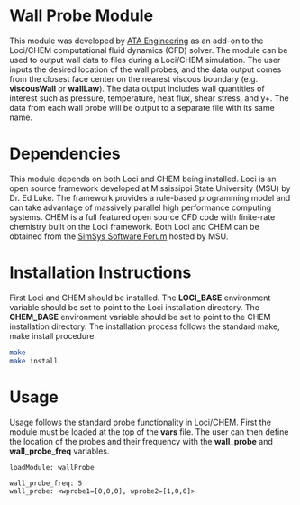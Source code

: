 # Wall Probe Module
This module was developed by [ATA Engineering](http://www.ata-e.com) as an 
add-on to the Loci/CHEM computational fluid dynamics (CFD) solver. The module 
can be used to output wall data to files during a Loci/CHEM simulation. The
user inputs the desired location of the wall probes, and the data output comes
from the closest face center on the nearest viscous boundary 
(e.g. **viscousWall** or **wallLaw**). The data output includes wall quantities
of interest such as pressure, temperature, heat flux, shear stress, and y+. The
data from each wall probe will be output to a separate file with its same name.

# Dependencies
This module depends on both Loci and CHEM being installed. Loci is an open
source framework developed at Mississippi State University (MSU) by Dr. Ed 
Luke. The framework provides a rule-based programming model and can take 
advantage of massively parallel high performance computing systems. CHEM is a 
full featured open source CFD code with finite-rate chemistry built on the Loci 
framework. Both Loci and CHEM can be obtained from the 
[SimSys Software Forum](http://www.simcenter.msstate.edu) hosted by MSU.

# Installation Instructions
First Loci and CHEM should be installed. The **LOCI_BASE** environment
variable should be set to point to the Loci installation directory. The 
**CHEM_BASE** environment variable should be set to point to the CHEM 
installation directory. The installation process follows the standard 
make, make install procedure.

```bash
make
make install
```

# Usage
Usage follows the standard probe functionality in Loci/CHEM. First the module
must be loaded at the top of the **vars** file. The user can then define the
location of the probes and their frequency with the **wall_probe** and 
**wall_probe_freq** variables.

```
loadModule: wallProbe

wall_probe_freq: 5
wall_probe: <wprobe1=[0,0,0], wprobe2=[1,0,0]>
```

